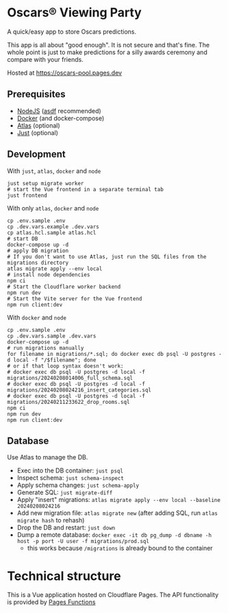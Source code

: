 # Oscars® Viewing Party

A quick/easy app to store Oscars predictions.

This app is all about "good enough". It is not secure and that's fine. The whole point is just to make predictions for a silly awards ceremony and compare with your friends.

Hosted at https://oscars-pool.pages.dev

## Prerequisites

- [NodeJS](https://nodejs.org/en) ([asdf](https://asdf-vm.com/) recommended)
- [Docker](https://www.docker.com/) (and docker-compose)
- [Atlas](https://atlasgo.io/) (optional)
- [Just](https://github.com/casey/just/blob/master/README.md#packages) (optional)

## Development

With `just`, `atlas`, `docker` and `node`

```shell
just setup migrate worker
# start the Vue frontend in a separate terminal tab
just frontend
```

With only `atlas`, `docker` and `node`

```shell
cp .env.sample .env
cp .dev.vars.example .dev.vars
cp atlas.hcl.sample atlas.hcl
# start DB
docker-compose up -d
# apply DB migration
# If you don't want to use Atlas, just run the SQL files from the migrations directory
atlas migrate apply --env local
# install node dependencies
npm ci
# Start the Cloudflare worker backend
npm run dev
# Start the Vite server for the Vue frontend
npm run client:dev
```

With `docker` and `node`

```shell
cp .env.sample .env
cp .dev.vars.sample .dev.vars
docker-compose up -d
# run migrations manually
for filename in migrations/*.sql; do docker exec db psql -U postgres -d local -f "/$filename"; done
# or if that loop syntax doesn't work:
# docker exec db psql -U postgres -d local -f migrations/20240208014006_full_schema.sql
# docker exec db psql -U postgres -d local -f migrations/20240208024216_insert_categories.sql
# docker exec db psql -U postgres -d local -f migrations/20240211233622_drop_rooms.sql
npm ci
npm run dev
npm run client:dev
```

## Database

Use Atlas to manage the DB.

- Exec into the DB container: `just psql`
- Inspect schema: `just schema-inspect`
- Apply schema changes: `just schema-apply`
- Generate SQL: `just migrate-diff`
- Apply "insert" migrations: `atlas migrate apply --env local --baseline 20240208024216`
- Add new migration file: `atlas migrate new` (after adding SQL, run `atlas migrate hash` to rehash)
- Drop the DB and restart: `just down`
- Dump a remote database: `docker exec -it db pg_dump -d dbname -h host -p port -U user -f migrations/prod.sql`
   - this works because `/migrations` is already bound to the container

<!-- 
Notes to self:

1. Create a new cloudflare workers project:

```shell
npm create cloudflare -- oscars-pool-frontend
```

2. Restore production database: production dump file stored in google drive, then run

```
docker exec -it db psql -U postgres -d local restore.sql
```
 -->

# Technical structure

This is a Vue application hosted on Cloudflare Pages. The API functionality is provided by [Pages Functions](https://developers.cloudflare.com/pages/functions/)